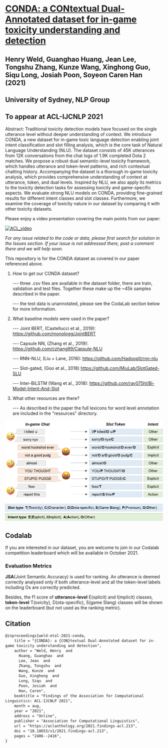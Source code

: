# [CONDA: a CONtextual Dual-Annotated dataset for in-game toxicity understanding and detection](https://arxiv.org/abs/2106.06213)

## Henry Weld, Guanghao Huang, Jean Lee, Tongshu Zhang, Kunze Wang, Xinghong Guo, Siqu Long, Josiah Poon, Soyeon Caren Han (2021)
## University of Sydney, NLP Group

## To appear at ACL-IJCNLP 2021

Abstract: Traditional toxicity detection models have focused on the single utterance level without deeper understanding of context. We introduce CONDA, a new dataset for in-game toxic language detection enabling joint intent classification and slot filling analysis, which is the core task of Natural Language Understanding (NLU). The dataset consists of 45K utterances from 12K conversations from the chat logs of 1.9K completed Dota 2 matches. We propose a robust dual semantic-level toxicity framework, which handles utterance and token-level patterns, and rich contextual chatting history. Accompanying the dataset is a thorough in-game toxicity analysis, which provides comprehensive understanding of context at utterance, token, and dual levels. Inspired by NLU, we also apply its metrics to the toxicity detection tasks for assessing toxicity and game-specific aspects. We evaluate strong NLU models on CONDA, providing fine-grained results for different intent classes and slot classes. Furthermore, we examine the coverage of toxicity nature in our dataset by comparing it with other toxicity datasets.

Please enjoy a video presentation covering the main points from our paper:

<p align="centre">

[![ACL_video](https://img.youtube.com/vi/qRCPSSUuf18/0.jpg)](https://www.youtube.com/watch?v=qRCPSSUuf18)
      
</p>      

_For any issue related to the code or data, please first search for solution in the Issues section. If your issue is not addressed there, post a comment there and we will help soon._

This repository is for the CONDA dataset as covered in our paper referenced above. 

1. How to get our CONDA dataset?

      --- three .csv files are available in the dataset folder, there are train, validation and test files. Together these make up the ~45k samples described in the paper. 
      
      --- the test data is unannotated, please see the CodaLab section below for more information.
      
2. What baseline models were used in the paper?

      --- Joint BERT, (Castellucci et al., 2019): https://github.com/monologg/JointBERT
      
      --- Capsule NN, (Zhang et al., 2019): https://github.com/czhang99/Capsule-NLU
      
      --- RNN-NLU, (Liu + Lane, 2016): https://github.com/HadoopIt/rnn-nlu
      
      --- Slot-gated, (Goo et al., 2018) https://github.com/MiuLab/SlotGated-SLU
      
      --- Inter-BiLSTM (Wang et al., 2018): https://github.com/ray075hl/Bi-Model-Intent-And-Slot
      
3. What other resources are there?

      --- As described in the paper the full lexicons for word level annotation are included in the "resources" directory.

<p align="center">
  <img width="600" src="/resources/figure1_ingame.png">
</p>

## Codalab

If you are interested in our dataset, you are welcome to join in our Codalab competition leaderboard which will be available in October 2021.

### Evaluation Metrics
**JSA**(Joint Semantic Accuracy) is used for ranking. An utterance is deemed correctly analysed only if both utterance-level and all the token-level labels including Os are correctly predicted.

Besides, the f1 score of **utterance-level** E(xplicit) and I(mplicit) classes, **token-level** T(oxicity), D(ota-specific), S(game Slang) classes will be shown on the leaderboard (but not used as the ranking metric).

## Citation

```
@inproceedings{weld-etal-2021-conda,
    title = "{CONDA}: a {CON}textual Dual-Annotated dataset for in-game toxicity understanding and detection",
    author = "Weld, Henry  and
      Huang, Guanghao  and
      Lee, Jean  and
      Zhang, Tongshu  and
      Wang, Kunze  and
      Guo, Xinghong  and
      Long, Siqu  and
      Poon, Josiah  and
      Han, Caren",
    booktitle = "Findings of the Association for Computational Linguistics: ACL-IJCNLP 2021",
    month = aug,
    year = "2021",
    address = "Online",
    publisher = "Association for Computational Linguistics",
    url = "https://aclanthology.org/2021.findings-acl.213",
    doi = "10.18653/v1/2021.findings-acl.213",
    pages = "2406--2416",
}
```
